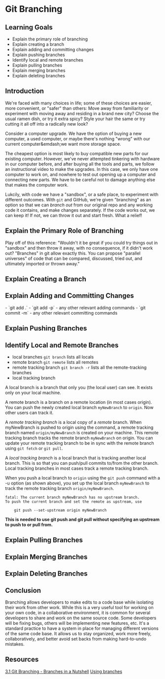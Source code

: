 # Git Branching

## Learning Goals

- Explain the primary role of branching
- Explain creating a branch
- Explain adding and committing changes
- Explain pushing branches
- Identify local and remote branches
- Explain pulling branches
- Explain merging branches
- Explain deleting branches

## Introduction

We're faced with many choices in life; some of these choices are easier, more convenient, or "safer" than others: Move away from familiarity or experiment with moving away and residing in a brand new city? Choose the usual ramen dish, or try it extra spicy? Style your hair the same or try cutting it all off into a radically new look?

Consider a computer upgrade. We have the option of buying a new computer, a used computer, or maybe there's nothing "wrong" with our current computer&emdash;we want more storage space. 

The cheapest option is most likely to buy compatible new parts for our existing computer. However, we've never attempted tinkering with hardware in our computer before, and after buying all the tools and parts, we follow an instructional video to make the upgrades. In this case, we only have one computer to work on, and nowhere to test out opening up a computer and connecting new parts. We have to be careful not to damage anything else that makes the computer work.

Lukcily, with code we have a "sandbox", or a safe place, to experiment with different outcomes. With `git` and GitHub, we're given "branching" as an option so that we can _branch out_ from our original repo and any working code it contains, and make changes separately. If the code works out, we can keep it! If not, we can throw it out and start fresh. What a relief!

## Explain the Primary Role of Branching

Play off of this reference:
"Wouldn't it be great if you could try things out in "sandbox" and then throw it away, with no consequence, if it didn't work out? "Branches" in git allow exactly this. You can propose "parallel universes" of code that can be compared, discussed, tried out, and ultimately imported or thrown away."

<Go into a more specific real world applications of branching> 

## Explain Creating a Branch

<Go into details of how to create branches from an existing repo>

## Explain Adding and Committing Changes

<Go into details of how to add and commit to a branch>
- `git add .`
- `git add -p`
- any other relevant adding commands
- `git commit -m`
- any other relevant committing commands

<Explain importance of commit messages here>

## Explain Pushing Branches

<Go into details of how to push to a branch>

## Identify Local and Remote Branches

- local branches `git branch` lists all locals
- remote branch `git remote` lists all remotes
- remote tracking branch `git branch -r` lists all the remote-tracking branches
- local tracking branch 

A local branch is a branch that only you (the local user) can see. It exists only on your local machine.

A remote branch is a branch on a remote location (in most cases origin). You can push the newly created local branch `myNewBranch` to `origin`. Now other users can track it.

A _remote tracking branch_ is a local copy of a _remote_ branch. When myNewBranch is pushed to origin using the command, a remote tracking branch named `origin/myNewBranch` is created on your machine. This remote tracking branch tracks the remote branch `myNewBranch` on origin. You can update your remote tracking branch to be in sync with the remote branch using `git fetch` or `git pull`.

A _local tracking branch_ is a local branch that is tracking another local branch. This is so that you can push/pull commits to/from the other branch. Local tracking branches in most cases track a remote tracking branch. 

When you push a local branch to `origin` using the `git push` command with a -u option (as shown above), you set up the local branch `myNewBranch` to track the remote tracking branch `origin/myNewBranch`. 

```
fatal: The current branch myNewBranch has no upstream branch.
To push the current branch and set the remote as upstream, use

    git push --set-upstream origin myNewBranch
```

**This is needed to use git push and git pull without specifying an upstream to push to or pull from.**

## Explain Pulling Branches

<Go into details of how to pull a branch>

## Explain Merging Branches

<Go into details of how to merge a branch>


## Explain Deleting Branches

<Go into details of how to delete branch when work is merged or branch is stale>

## Conclusion

Branching allows developers to make edits to a code base while isolating their work from other work. While this is a very useful tool for working on your own code, in a collaborative environment, it is common for several developers to share and work on the same source code. Some developers will be fixing bugs, others will be implementing new features, etc. It's a standard practice to have a system in place for managing different versions of the same code base. It allows us to stay organized, work more freely, collaboratively, and better avoid set backs from making hard-to-undo mistakes.

## Resources

[3.1 Git Branching - Branches in a Nutshell](https://git-scm.com/book/en/v2/Git-Branching-Branches-in-a-Nutshell)
[Using branches](https://backlog.com/git-tutorial/using-branches/)